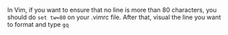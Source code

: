 In Vim, if you want to ensure that no line is more than 80 characters, you
should do ```set tw=80``` on your .vimrc file. After that, visual the line you
want to format and type ```gq```
